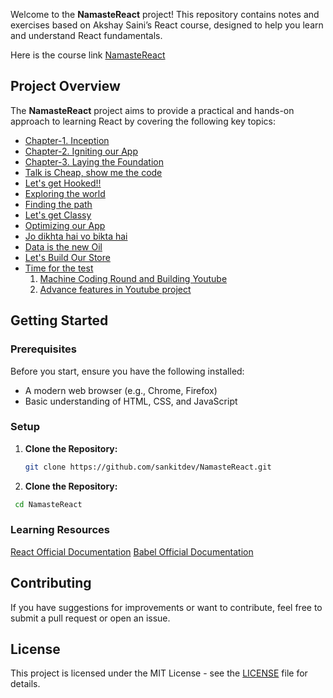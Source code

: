 Welcome to the **NamasteReact** project! This repository contains notes and exercises based on Akshay Saini’s React course, designed to help you learn and understand React fundamentals.

Here is the course link [NamasteReact](https://namastedev.com/learn/namaste-react)

## Project Overview

The **NamasteReact** project aims to provide a practical and hands-on approach to learning React by covering the following key topics:

- [Chapter-1. Inception](./Lect1-Inception/README.md)
- [Chapter-2. Igniting our App]()
- [Chapter-3. Laying the Foundation]()
- [Talk is Cheap, show me the code]()
- [Let's get Hooked!!]()
- [Exploring the world]()
- [Finding the path]()
- [Let's get Classy]()
- [Optimizing our App]()
- [Jo dikhta hai vo bikta hai]()
- [Data is the new Oil]()
- [Let's Build Our Store]()
- [Time for the test]()
  1. [Machine Coding Round and Building Youtube]()
  2. [Advance features in Youtube project]()

## Getting Started

### Prerequisites

Before you start, ensure you have the following installed:

- A modern web browser (e.g., Chrome, Firefox)
- Basic understanding of HTML, CSS, and JavaScript

### Setup

1. **Clone the Repository:**

   ```bash
   git clone https://github.com/sankitdev/NamasteReact.git
   ```

2. **Clone the Repository:**

```bash
 cd NamasteReact
```

### Learning Resources

[React Official Documentation](https://react.dev/)
[Babel Official Documentation](https://babeljs.io/)

## Contributing

If you have suggestions for improvements or want to contribute, feel free to submit a pull request or open an issue.

## License

This project is licensed under the MIT License - see the [LICENSE](./LICENSE) file for details.
